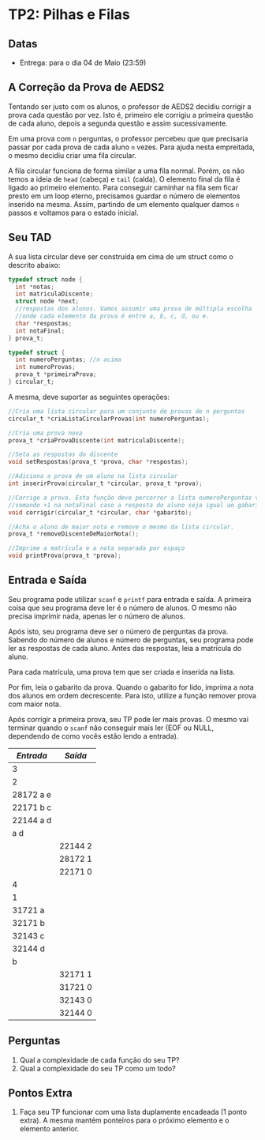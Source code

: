 # TP2: Pilhas e Filas

## Datas

  * Entrega: para o dia 04 de Maio (23:59)

## A Correção da Prova de AEDS2

Tentando ser justo com os alunos, o professor de AEDS2 decidiu corrigir a
prova cada questão por vez. Isto é, primeiro ele corrigiu a primeira questão
de cada aluno, depois a segunda questão e assim sucessivamente.

Em uma prova com `n` perguntas, o professor percebeu que que precisaria
passar por cada prova de cada aluno `n` vezes. Para ajuda nesta empreitada,
o mesmo decidiu criar uma fila circular.

A fila circular funciona de forma similar a uma fila normal. Porém,
os não temos a ideia de `head` (cabeça) e `tail` (calda). O elemento final
da fila é ligado ao primeiro elemento. Para conseguir caminhar na fila sem
ficar presto em um loop eterno, precisamos guardar o número de elementos
inserido na mesma. Assim, partindo de um elemento qualquer damos `n` passos
e voltamos para o estado inicial.

## Seu TAD

A sua lista circular deve ser construída em cima de um struct como o descrito
abaixo:

```c
typedef struct node {
  int *notas;
  int matriculaDiscente;
  struct node *next;
  //respostas dos alunos. Vamos assumir uma prova de múltipla escolha
  //onde cada elemento da prova é entre a, b, c, d, ou e.
  char *respostas;
  int notaFinal;
} prova_t;

typedef struct {
  int numeroPerguntas; //n acima
  int numeroProvas;
  prova_t *primeiraProva;
} circular_t;
```

A mesma, deve suportar as seguintes operações:

```c
//Cria uma lista circular para um conjunto de provas de n perguntas
circular_t *criaListaCircularProvas(int numeroPerguntas);

//Cria uma prova nova
prova_t *criaProvaDiscente(int matriculaDiscente);

//Seta as respostas do discente
void setRespostas(prova_t *prova, char *respostas);

//Adiciona a prova de um aluno na lista circular
int inserirProva(circular_t *circular, prova_t *prova);

//Corrige a prova. Esta função deve percorrer a lista numeroPerguntas vezes
//somando +1 na notaFinal caso a resposta do aluno seja igual ao gabarito.
void corrigir(circular_t *circular, char *gabarito);

//Acha o aluno de maior nota e remove o mesmo da lista circular.
prova_t *removeDiscenteDeMaiorNota();

//Imprime a matrícula e a nota separada por espaço
void printProva(prova_t *prova);
```

## Entrada e Saída

Seu programa pode utilizar `scanf` e `printf` para entrada e saída. A primeira
coisa que seu programa deve ler é o número de alunos. O mesmo não precisa
imprimir nada, apenas ler o número de alunos.

Após isto, seu programa deve ser o número de perguntas da prova. Sabendo do
número de alunos e número de perguntas, seu programa pode ler as respostas
de cada aluno. Antes das respostas, leia a matrícula do aluno.

Para cada matrícula, uma prova tem que ser criada e inserida na lista.

Por fim, leia o gabarito da prova. Quando o gabarito for lido, imprima a nota
dos alunos em ordem decrescente. Para isto, utilize a função remover prova com
maior nota.

Após corrigir a primeira prova, seu TP pode ler mais provas. O mesmo vai
terminar quando o `scanf` não conseguir mais ler (EOF ou NULL, dependendo
de como vocês estão lendo a entrada).

| *Entrada* | *Saída* |
|-----------|---------|
| 3         |         |
| 2         |         |
| 28172 a e |         |
| 22171 b c |         |
| 22144 a d |         |
| a d       |         |
|           | 22144 2 |
|           | 28172 1 |
|           | 22171 0 | 
| 4         |         |
| 1         |         |
| 31721 a   |         |
| 32171 b   |         |
| 32143 c   |         |
| 32144 d   |         |
| b         |         |
|           | 32171 1 |
|           | 31721 0 |
|           | 32143 0 | 
|           | 32144 0 | 


## Perguntas

1. Qual a complexidade de cada função do seu TP?
1. Qual a complexidade do seu TP como um todo?

## Pontos Extra

1. Faça seu TP funcionar com uma lista duplamente encadeada (1 ponto extra).
   A mesma mantém ponteiros para o próximo elemento e o elemento anterior.

